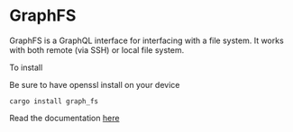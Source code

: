 # GraphFS

GraphFS is a GraphQL interface for interfacing with a file system. It works with both remote (via SSH) or local file system.

To install 

Be sure to have openssl install on your device

```
cargo install graph_fs

```

Read the documentation [here](https://github.com/Valentine-Mario/Graph_FS/blob/master/DOC.md)